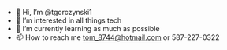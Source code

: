 - 👋 Hi, I’m @tgorczynski1
- 👀 I’m interested in all things tech
- 🌱 I’m currently learning as much as possible
- 📫 How to reach me tom_8744@hotmail.com or 587-227-0322

<!---
tgorczynski1/tgorczynski1 is a ✨ special ✨ repository because its `README.md` (this file) appears on your GitHub profile.
You can click the Preview link to take a look at your changes.
--->
